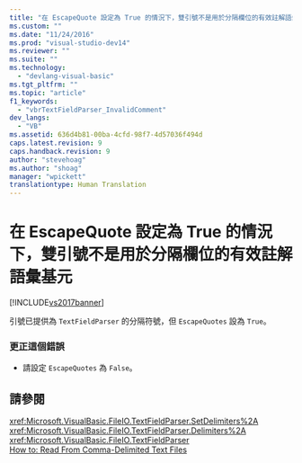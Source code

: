 ```yaml
---
title: "在 EscapeQuote 設定為 True 的情況下，雙引號不是用於分隔欄位的有效註解語彙基元 | Microsoft Docs"
ms.custom: ""
ms.date: "11/24/2016"
ms.prod: "visual-studio-dev14"
ms.reviewer: ""
ms.suite: ""
ms.technology: 
  - "devlang-visual-basic"
ms.tgt_pltfrm: ""
ms.topic: "article"
f1_keywords: 
  - "vbrTextFieldParser_InvalidComment"
dev_langs: 
  - "VB"
ms.assetid: 636d4b81-00ba-4cfd-98f7-4d57036f494d
caps.latest.revision: 9
caps.handback.revision: 9
author: "stevehoag"
ms.author: "shoag"
manager: "wpickett"
translationtype: Human Translation
---
```

# 在 EscapeQuote 設定為 True 的情況下，雙引號不是用於分隔欄位的有效註解語彙基元
[!INCLUDE[vs2017banner](../../../csharp/includes/vs2017banner.md)]

引號已提供為 `TextFieldParser` 的分隔符號，但 `EscapeQuotes` 設為 `True`。  
  
### 更正這個錯誤  
  
-   請設定 `EscapeQuotes` 為 `False`。  
  
## 請參閱  
 <xref:Microsoft.VisualBasic.FileIO.TextFieldParser.SetDelimiters%2A>   
 <xref:Microsoft.VisualBasic.FileIO.TextFieldParser.Delimiters%2A>   
 <xref:Microsoft.VisualBasic.FileIO.TextFieldParser>   
 [How to: Read From Comma\-Delimited Text Files](../../../visual-basic/developing-apps/programming/drives-directories-files/how-to-read-from-comma-delimited-text-files.md)